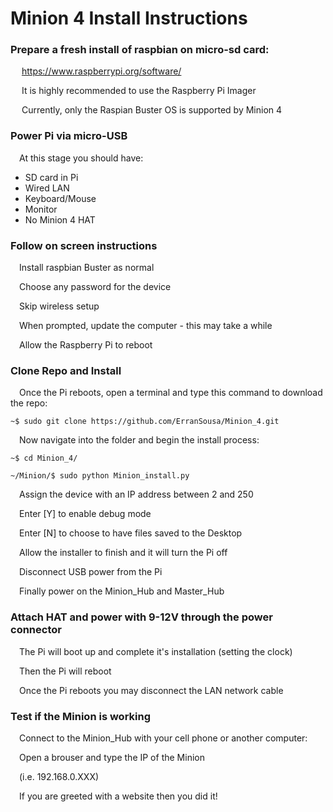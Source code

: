 
# Minion 4 Install Instructions

### Prepare a fresh install of raspbian on micro-sd card:

&emsp; https://www.raspberrypi.org/software/

&emsp; It is highly recommended to use the Raspberry Pi Imager

&emsp; Currently, only the Raspian Buster OS is supported by Minion 4

### Power Pi via micro-USB

&emsp;At this stage you should have:

- SD card in Pi
- Wired LAN
- Keyboard/Mouse
- Monitor
- No Minion 4 HAT

### Follow on screen instructions

&emsp;Install raspbian Buster as normal

&emsp;Choose any password for the device

&emsp;Skip wireless setup

&emsp;When prompted, update the computer - this may take a while

&emsp;Allow the Raspberry Pi to reboot

### Clone Repo and Install

&emsp;Once the Pi reboots, open a terminal and type this command to download the repo:


  `~$ sudo git clone https://github.com/ErranSousa/Minion_4.git`
  
&emsp;Now navigate into the folder and begin the install process:
  
  `~$ cd Minion_4/`
  
  `~/Minion/$ sudo python Minion_install.py`
  
  &emsp;Assign the device with an IP address between 2 and 250
  
  &emsp;Enter [Y] to enable debug mode
  
  &emsp;Enter [N] to choose to have files saved to the Desktop
  
  &emsp;Allow the installer to finish and it will turn the Pi off
  
  &emsp;Disconnect USB power from the Pi
  
  &emsp;Finally power on the Minion_Hub and Master_Hub
  
  ### Attach HAT and power with 9-12V through the power connector  
  
  &emsp;The Pi will boot up and complete it's installation (setting the clock)
  
  &emsp;Then the Pi will reboot
  
  &emsp;Once the Pi reboots you may disconnect the LAN network cable
  
  ### Test if the Minion is working
  
  &emsp;Connect to the Minion_Hub with your cell phone or another computer:
  
  &emsp;Open a brouser and type the IP of the Minion
  
  &emsp;(i.e. 192.168.0.XXX)
  
  &emsp;If you are greeted with a website then you did it!
  
  
  
  
  

